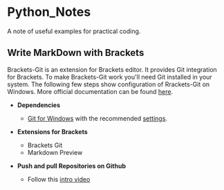 # Python_Notes
A note of useful examples for practical coding.
## Write MarkDown with Brackets
Brackets-Git is an extension for Brackets editor. It provides Git integration for Brackets. To make Brackets-Git work you'll need Git installed in your system. The following few steps show configuration of Rrackets-Git on Windows. More official documentation can be found [here](https://github.com/brackets-userland/brackets-git).


- **Dependencies** 

    - [Git for Windows](https://gitforwindows.org/) with the recommended [settings](https://raw.githubusercontent.com/zaggino/brackets-git/master/screenshots/gitInstall.png).


- **Extensions for Brackets**
    - Brackets Git
    - Markdown Preview
- **Push and pull Repositories on Github**
    - Follow this [intro video](https://www.youtube.com/watch?v=eJojC3lSkwg&t=557s)
